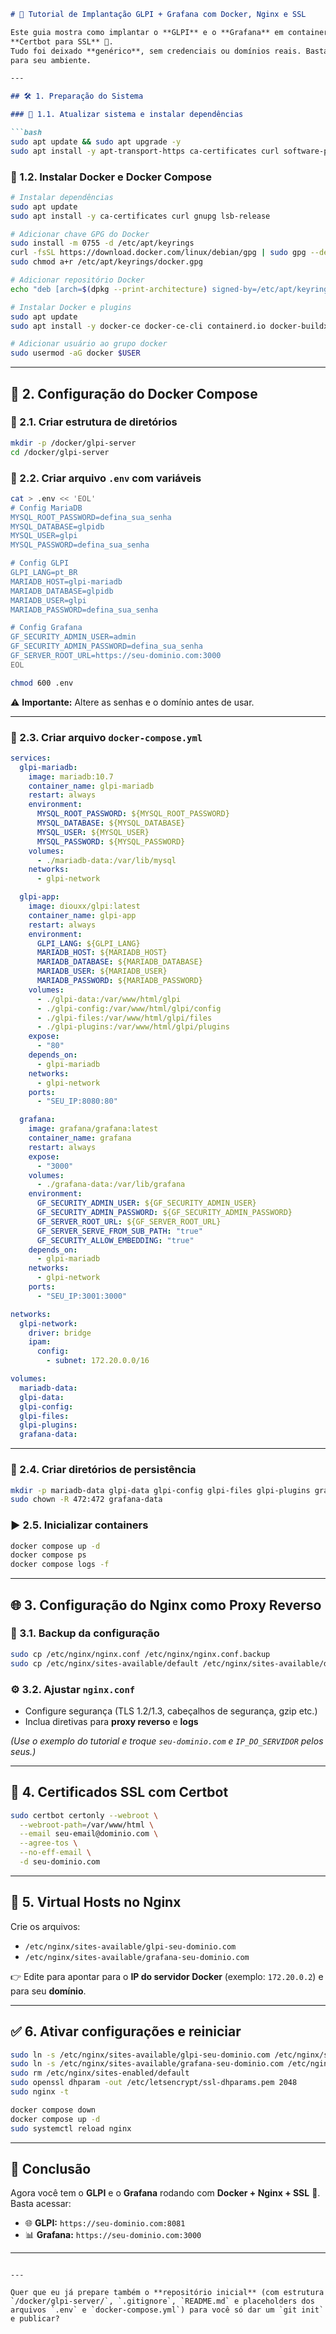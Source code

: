````markdown
# 📘 Tutorial de Implantação GLPI + Grafana com Docker, Nginx e SSL

Este guia mostra como implantar o **GLPI** e o **Grafana** em containers Docker, utilizando **Nginx como proxy reverso** e
**Certbot para SSL** 🔐.  
Tudo foi deixado **genérico**, sem credenciais ou domínios reais. Basta **editar os arquivos `.env` e as configs do Nginx**
para seu ambiente.

---

## 🛠️ 1. Preparação do Sistema

### 🔄 1.1. Atualizar sistema e instalar dependências

```bash
sudo apt update && sudo apt upgrade -y
sudo apt install -y apt-transport-https ca-certificates curl software-properties-common gnupg lsb-release nginx certbot python3-certbot-nginx
````

### 🐳 1.2. Instalar Docker e Docker Compose

```bash
# Instalar dependências
sudo apt update
sudo apt install -y ca-certificates curl gnupg lsb-release

# Adicionar chave GPG do Docker
sudo install -m 0755 -d /etc/apt/keyrings
curl -fsSL https://download.docker.com/linux/debian/gpg | sudo gpg --dearmor -o /etc/apt/keyrings/docker.gpg
sudo chmod a+r /etc/apt/keyrings/docker.gpg

# Adicionar repositório Docker
echo "deb [arch=$(dpkg --print-architecture) signed-by=/etc/apt/keyrings/docker.gpg] https://download.docker.com/linux/debian $(lsb_release -cs) stable" | sudo tee /etc/apt/sources.list.d/docker.list > /dev/null

# Instalar Docker e plugins
sudo apt update
sudo apt install -y docker-ce docker-ce-cli containerd.io docker-buildx-plugin docker-compose-plugin

# Adicionar usuário ao grupo docker
sudo usermod -aG docker $USER
```

---

## 📂 2. Configuração do Docker Compose

### 📁 2.1. Criar estrutura de diretórios

```bash
mkdir -p /docker/glpi-server
cd /docker/glpi-server
```

### 🔑 2.2. Criar arquivo `.env` com variáveis

```bash
cat > .env << 'EOL'
# Config MariaDB
MYSQL_ROOT_PASSWORD=defina_sua_senha
MYSQL_DATABASE=glpidb
MYSQL_USER=glpi
MYSQL_PASSWORD=defina_sua_senha

# Config GLPI
GLPI_LANG=pt_BR
MARIADB_HOST=glpi-mariadb
MARIADB_DATABASE=glpidb
MARIADB_USER=glpi
MARIADB_PASSWORD=defina_sua_senha

# Config Grafana
GF_SECURITY_ADMIN_USER=admin
GF_SECURITY_ADMIN_PASSWORD=defina_sua_senha
GF_SERVER_ROOT_URL=https://seu-dominio.com:3000
EOL

chmod 600 .env
```

⚠️ **Importante:** Altere as senhas e o domínio antes de usar.

---

### 📜 2.3. Criar arquivo `docker-compose.yml`

```yaml
services:
  glpi-mariadb:
    image: mariadb:10.7
    container_name: glpi-mariadb
    restart: always
    environment:
      MYSQL_ROOT_PASSWORD: ${MYSQL_ROOT_PASSWORD}
      MYSQL_DATABASE: ${MYSQL_DATABASE}
      MYSQL_USER: ${MYSQL_USER}
      MYSQL_PASSWORD: ${MYSQL_PASSWORD}
    volumes:
      - ./mariadb-data:/var/lib/mysql
    networks:
      - glpi-network

  glpi-app:
    image: diouxx/glpi:latest
    container_name: glpi-app
    restart: always
    environment:
      GLPI_LANG: ${GLPI_LANG}
      MARIADB_HOST: ${MARIADB_HOST}
      MARIADB_DATABASE: ${MARIADB_DATABASE}
      MARIADB_USER: ${MARIADB_USER}
      MARIADB_PASSWORD: ${MARIADB_PASSWORD}
    volumes:
      - ./glpi-data:/var/www/html/glpi
      - ./glpi-config:/var/www/html/glpi/config
      - ./glpi-files:/var/www/html/glpi/files
      - ./glpi-plugins:/var/www/html/glpi/plugins
    expose:
      - "80"
    depends_on:
      - glpi-mariadb
    networks:
      - glpi-network
    ports:
      - "SEU_IP:8080:80"

  grafana:
    image: grafana/grafana:latest
    container_name: grafana
    restart: always
    expose:
      - "3000"
    volumes:
      - ./grafana-data:/var/lib/grafana
    environment:
      GF_SECURITY_ADMIN_USER: ${GF_SECURITY_ADMIN_USER}
      GF_SECURITY_ADMIN_PASSWORD: ${GF_SECURITY_ADMIN_PASSWORD}
      GF_SERVER_ROOT_URL: ${GF_SERVER_ROOT_URL}
      GF_SERVER_SERVE_FROM_SUB_PATH: "true"
      GF_SECURITY_ALLOW_EMBEDDING: "true"
    depends_on:
      - glpi-mariadb
    networks:
      - glpi-network
    ports:
      - "SEU_IP:3001:3000"

networks:
  glpi-network:
    driver: bridge
    ipam:
      config:
        - subnet: 172.20.0.0/16

volumes:
  mariadb-data:
  glpi-data:
  glpi-config:
  glpi-files:
  glpi-plugins:
  grafana-data:
```

---

### 📂 2.4. Criar diretórios de persistência

```bash
mkdir -p mariadb-data glpi-data glpi-config glpi-files glpi-plugins grafana-data
sudo chown -R 472:472 grafana-data
```

### ▶️ 2.5. Inicializar containers

```bash
docker compose up -d
docker compose ps
docker compose logs -f
```

---

## 🌐 3. Configuração do Nginx como Proxy Reverso

### 💾 3.1. Backup da configuração

```bash
sudo cp /etc/nginx/nginx.conf /etc/nginx/nginx.conf.backup
sudo cp /etc/nginx/sites-available/default /etc/nginx/sites-available/default.backup
```

### ⚙️ 3.2. Ajustar `nginx.conf`

* Configure segurança (TLS 1.2/1.3, cabeçalhos de segurança, gzip etc.)
* Inclua diretivas para **proxy reverso** e **logs**

*(Use o exemplo do tutorial e troque `seu-dominio.com` e `IP_DO_SERVIDOR` pelos seus.)*

---

## 🔐 4. Certificados SSL com Certbot

```bash
sudo certbot certonly --webroot \
  --webroot-path=/var/www/html \
  --email seu-email@dominio.com \
  --agree-tos \
  --no-eff-email \
  -d seu-dominio.com
```

---

## 📑 5. Virtual Hosts no Nginx

Crie os arquivos:

* `/etc/nginx/sites-available/glpi-seu-dominio.com`
* `/etc/nginx/sites-available/grafana-seu-dominio.com`

👉 Edite para apontar para o **IP do servidor Docker** (exemplo: `172.20.0.2`) e para seu **domínio**.

---

## ✅ 6. Ativar configurações e reiniciar

```bash
sudo ln -s /etc/nginx/sites-available/glpi-seu-dominio.com /etc/nginx/sites-enabled/
sudo ln -s /etc/nginx/sites-available/grafana-seu-dominio.com /etc/nginx/sites-enabled/
sudo rm /etc/nginx/sites-enabled/default
sudo openssl dhparam -out /etc/letsencrypt/ssl-dhparams.pem 2048
sudo nginx -t

docker compose down
docker compose up -d
sudo systemctl reload nginx
```

---

## 🎉 Conclusão

Agora você tem o **GLPI** e o **Grafana** rodando com **Docker + Nginx + SSL** 🎊.
Basta acessar:

* 🌐 **GLPI:** `https://seu-dominio.com:8081`
* 📊 **Grafana:** `https://seu-dominio.com:3000`

---

```

---

Quer que eu já prepare também o **repositório inicial** (com estrutura `/docker/glpi-server/`, `.gitignore`, `README.md` e placeholders dos arquivos `.env` e `docker-compose.yml`) para você só dar um `git init` e publicar?
```

